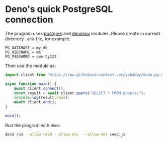 # Deno's quick PostgreSQL connection

The program uses [postgres](https://deno.land/x/postgres/mod.ts) and [denoenv](https://deno.land/x/denoenv) modules. Please create in current direcrory `.env`-file, for example:

```
PG_DATABASE = my_db
PG_USERNAME = me
PG_PASSWORD = qwerty123
```

Then use the module as:

```javascript
import client from 'https://raw.githubusercontent.com/yababay/deno-pg-env/master/mod.js'

async function main() {
    await client.connect();
    const result = await client.query("SELECT * FROM people;");
    console.log(result.rows);
    await client.end();
}

main();
```

Run the program with `deno`:

```bash
deno run --allow-read --allow-env  --allow-net seed.js
```
